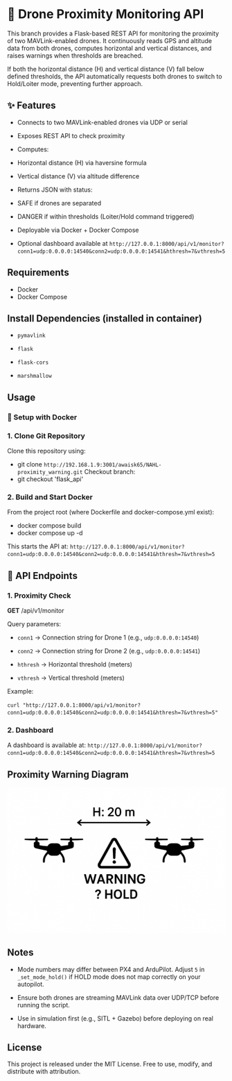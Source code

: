 # 🚁 Drone Proximity Monitoring API

This branch provides a Flask-based REST API for monitoring the proximity of two MAVLink-enabled drones.
It continuously reads GPS and altitude data from both drones, computes horizontal and vertical distances, and raises warnings when thresholds are breached.

If both the horizontal distance (H) and vertical distance (V) fall below defined thresholds, the API automatically requests both drones to switch to Hold/Loiter mode, preventing further approach.

## ✨ Features

- Connects to two MAVLink-enabled drones via UDP or serial

- Exposes REST API to check proximity

- Computes:

 - Horizontal distance (H) via haversine formula

 - Vertical distance (V) via altitude difference

- Returns JSON with status:

 - SAFE if drones are separated

 - DANGER if within thresholds (Loiter/Hold command triggered)

- Deployable via Docker + Docker Compose

- Optional dashboard available at `http://127.0.0.1:8000/api/v1/monitor?conn1=udp:0.0.0.0:14540&conn2=udp:0.0.0.0:14541&hthresh=7&vthresh=5`

## Requirements

- Docker
- Docker Compose

## Install Dependencies (installed in container)

- `pymavlink`

- `flask`

- `flask-cors`

- `marshmallow`


## Usage

### 🚀 Setup with Docker
### 1. Clone Git Repository
Clone this repository using:
- git clone `http://192.168.1.9:3001/awaisk65/NAHL-proximity_warning.git`
Checkout branch:
- git checkout 'flask_api'

### 2. Build and Start Docker
From the project root (where Dockerfile and docker-compose.yml exist):
- docker compose build
- docker compose up -d

This starts the API at:
`http://127.0.0.1:8000/api/v1/monitor?conn1=udp:0.0.0.0:14540&conn2=udp:0.0.0.0:14541&hthresh=7&vthresh=5`

## 🔹 API Endpoints
### 1. Proximity Check
**GET** /api/v1/monitor

Query parameters:

- `conn1` → Connection string for Drone 1 (e.g., `udp:0.0.0.0:14540`)

- `conn2` → Connection string for Drone 2 (e.g., `udp:0.0.0.0:14541`)

- `hthresh` → Horizontal threshold (meters)

- `vthresh` → Vertical threshold (meters)

Example:

`curl "http://127.0.0.1:8000/api/v1/monitor?conn1=udp:0.0.0.0:14540&conn2=udp:0.0.0.0:14541&hthresh=7&vthresh=5"`

### 2. Dashboard
A dashboard is available at:
`http://127.0.0.1:8000/api/v1/monitor?conn1=udp:0.0.0.0:14540&conn2=udp:0.0.0.0:14541&hthresh=7&vthresh=5`

## Proximity Warning Diagram

![Drone Proximity Warning](images/diagram.png)

## Notes

- Mode numbers may differ between PX4 and ArduPilot. Adjust `5` in `_set_mode_hold()` if HOLD mode does not map correctly on your autopilot.

- Ensure both drones are streaming MAVLink data over UDP/TCP before running the script.

- Use in simulation first (e.g., SITL + Gazebo) before deploying on real hardware.

## License

This project is released under the MIT License. Free to use, modify, and distribute with attribution.


